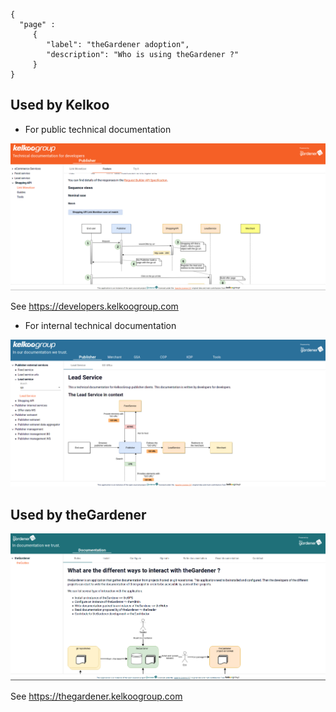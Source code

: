 ```thegardener
{
  "page" :
     {
        "label": "theGardener adoption",
        "description": "Who is using theGardener ?"
     }
}
```



## Used by Kelkoo  

- For public technical documentation 

![](../assets/images/adoption/theGardener_used_by_kelkoogroup_for_public_documentation.png)

See https://developers.kelkoogroup.com

- For internal technical documentation 

![](../assets/images/adoption/theGardener_used_by_kelkoogroup_for_internal_documentation.png)


## Used by theGardener 

![](../assets/images/adoption/theGardener_used_by_theGardener.png)

See https://thegardener.kelkoogroup.com
